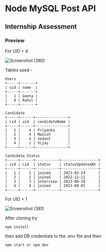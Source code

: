 # Node MySQL Post API
## Internship Assessment

### Preview
For UID = 4

![Screenshot (380)](https://github.com/Vijay-CPP/node_mysql_post_api/assets/74971365/462346e6-b34a-469f-9255-e9678a4a2364)

Tables used - 

```
Users
+-----+-------+
| uid | name  |
+-----+-------+
|   1 | Geeta |
|   4 | Rahul |
+-----+-------+ 

Candidate
+-----+------+---------------+
| cid | uid  | candidateName |
+-----+------+---------------+
|   1 |    4 | Priyanka      |
|   2 |    4 | Manish        |
|   3 |    4 | Vedant        |
|   4 |    1 | Vijay         |
+-----+------+---------------+

Candidate_Status
+-----+------+-----------+-----------------+
| sid | cid  | status    | statusUpdatedAt |
+-----+------+-----------+-----------------+
|   1 |    1 | joined    | 2023-03-24      |
|   2 |    2 | joined    | 2022-12-12      |
|   3 |    3 | interview | 2023-06-28      |
|   4 |    4 | joined    | 2023-08-01      |
+-----+------+-----------+-----------------+
```

For UID = 1

![Screenshot (381)](https://github.com/Vijay-CPP/node_mysql_post_api/assets/74971365/1fe9293b-cfad-41f5-8f8f-4cbe42fcfe30)

After cloning try
```
npm install
```

then add DB credentials to the .env file and then
```
npm start or npm dev 
```